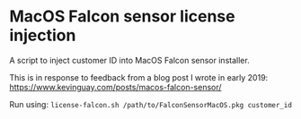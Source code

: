 # MacOS Falcon sensor license injection
A script to inject customer ID into MacOS Falcon sensor installer.

This is in response to feedback from a blog post I wrote in early 2019: https://www.kevinguay.com/posts/macos-falcon-sensor/

Run using:
`license-falcon.sh /path/to/FalconSensorMacOS.pkg customer_id`

